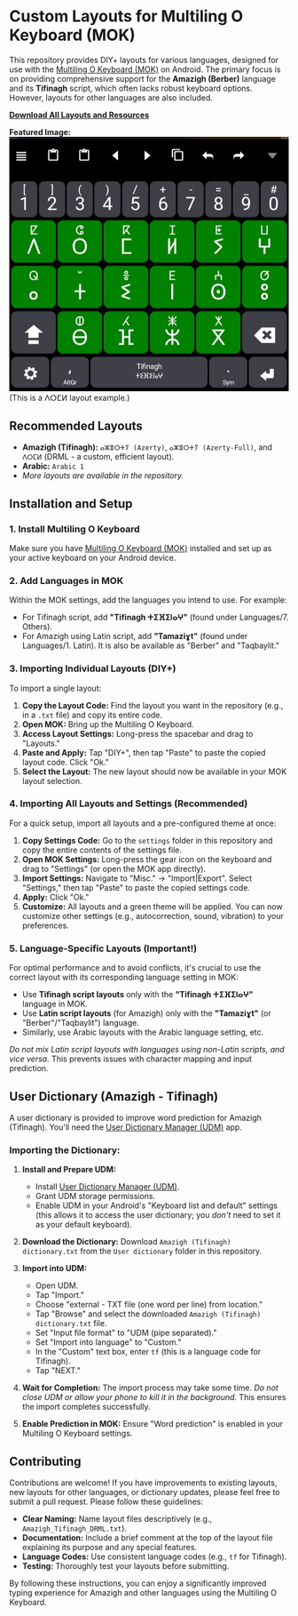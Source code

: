 # Custom Layouts for Multiling O Keyboard (MOK)

This repository provides DIY+ layouts for various languages, designed for use with the [Multiling O Keyboard (MOK)](https://play.google.com/store/apps/details?id=kl.ime.oh) on Android.  The primary focus is on providing comprehensive support for the **Amazigh (Berber)** language and its **Tifinagh** script, which often lacks robust keyboard options.  However, layouts for other languages are also included.

**[Download All Layouts and Resources](https://github.com/abdelhaqueidali/Layouts-for-Multiling-O-Keyboard/archive/refs/heads/main.zip)**

**Featured Image:**
![Tifinagh Keyboard Layout Example](https://github.com/abdelhaqueidali/Layouts-for-Multiling-O-Keyboard/blob/main/Layouts%20Images/%E2%B4%B7%E2%B5%94%E2%B5%8E%E2%B5%8D.jpg) </br>(This is a ⴷⵔⵎⵍ layout example.)

## Recommended Layouts

*   **Amazigh (Tifinagh):**  `ⴰⵣⴻⵔⵜⵢ (Azerty)`, `ⴰⵣⴻⵔⵜⵢ (Azerty-Full)`, and `ⴷⵔⵎⵍ` (DRML - a custom, efficient layout).
*   **Arabic:** `Arabic 1`
*   *More layouts are available in the repository.*

## Installation and Setup

### 1. Install Multiling O Keyboard

Make sure you have [Multiling O Keyboard (MOK)](https://play.google.com/store/apps/details?id=kl.ime.oh) installed and set up as your active keyboard on your Android device.

### 2. Add Languages in MOK

Within the MOK settings, add the languages you intend to use.  For example:

*   For Tifinagh script, add **"Tifinagh ⵜⵉⴼⵉⵏⴰⵖ"** (found under Languages/7. Others).
*   For Amazigh using Latin script, add **"Tamaziɣt"** (found under Languages/1. Latin).  It is also be available as "Berber" and "Taqbaylit."

### 3. Importing Individual Layouts (DIY+)

To import a single layout:

1.  **Copy the Layout Code:**  Find the layout you want in the repository (e.g., in a `.txt` file) and copy its entire code.
2.  **Open MOK:**  Bring up the Multiling O Keyboard.
3.  **Access Layout Settings:**  Long-press the spacebar and drag to "Layouts."
4.  **Paste and Apply:**  Tap "DIY+", then tap "Paste" to paste the copied layout code.  Click "Ok."
5.  **Select the Layout:**  The new layout should now be available in your MOK layout selection.

### 4. Importing All Layouts and Settings (Recommended)

For a quick setup, import all layouts and a pre-configured theme at once:

1.  **Copy Settings Code:**  Go to the `settings` folder in this repository and copy the entire contents of the settings file.
2.  **Open MOK Settings:**  Long-press the gear icon on the keyboard and drag to "Settings" (or open the MOK app directly).
3.  **Import Settings:**  Navigate to "Misc." -> "Import|Export".  Select "Settings," then tap "Paste" to paste the copied settings code.
4.  **Apply:**  Click "Ok."
5.  **Customize:**  All layouts and a green theme will be applied. You can now customize other settings (e.g., autocorrection, sound, vibration) to your preferences.

### 5.  Language-Specific Layouts (Important!)

For optimal performance and to avoid conflicts, it's crucial to use the correct layout with its corresponding language setting in MOK:

*   Use **Tifinagh script layouts** only with the **"Tifinagh ⵜⵉⴼⵉⵏⴰⵖ"** language in MOK.
*   Use **Latin script layouts** (for Amazigh) only with the **"Tamaziɣt"** (or "Berber"/"Taqbaylit") language.
*   Similarly, use Arabic layouts with the Arabic language setting, etc.

*Do not mix Latin script layouts with languages using non-Latin scripts, and vice versa.*  This prevents issues with character mapping and input prediction.

## User Dictionary (Amazigh - Tifinagh)

A user dictionary is provided to improve word prediction for Amazigh (Tifinagh).  You'll need the [User Dictionary Manager (UDM)](https://play.google.com/store/apps/details?id=com.usr.dict.mgr) app.

### Importing the Dictionary:

1.  **Install and Prepare UDM:**
    *   Install [User Dictionary Manager (UDM)](https://play.google.com/store/apps/details?id=com.usr.dict.mgr).
    *   Grant UDM storage permissions.
    *   Enable UDM in your Android's "Keyboard list and default" settings (this allows it to access the user dictionary; you *don't* need to set it as your default keyboard).

2.  **Download the Dictionary:** Download `Amazigh (Tifinagh) dictionary.txt` from the `User dictionary` folder in this repository.

3.  **Import into UDM:**
    *   Open UDM.
    *   Tap "Import."
    *   Choose "external - TXT file (one word per line) from location."
    *   Tap "Browse" and select the downloaded `Amazigh (Tifinagh) dictionary.txt` file.
    *   Set "Input file format" to "UDM (pipe separated)."
    *   Set "Import into language" to "Custom."
    *   In the "Custom" text box, enter `tf` (this is a language code for Tifinagh).
    *   Tap "NEXT."

4.  **Wait for Completion:**  The import process may take some time.  *Do not close UDM or allow your phone to kill it in the background.*  This ensures the import completes successfully.

5. **Enable Prediction in MOK:** Ensure "Word prediction" is enabled in your Multiling O Keyboard settings.

## Contributing

Contributions are welcome! If you have improvements to existing layouts, new layouts for other languages, or dictionary updates, please feel free to submit a pull request. Please follow these guidelines:

*   **Clear Naming:**  Name layout files descriptively (e.g., `Amazigh_Tifinagh_DRML.txt`).
*   **Documentation:**  Include a brief comment at the top of the layout file explaining its purpose and any special features.
*   **Language Codes:**  Use consistent language codes (e.g., `tf` for Tifinagh).
*   **Testing:**  Thoroughly test your layouts before submitting.

By following these instructions, you can enjoy a significantly improved typing experience for Amazigh and other languages using the Multiling O Keyboard.
